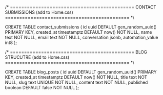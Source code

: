 /* ============================================
   CONTACT SUBMISSIONS (add to Home.css)
   ============================================ */

CREATE TABLE contact_submissions (
  id uuid DEFAULT gen_random_uuid() PRIMARY KEY,
  created_at timestamptz DEFAULT now() NOT NULL,
  name text NOT NULL,
  email text NOT NULL,
  conversation jsonb,
  automation_value int8
);

/* ============================================
   BLOG STRUCUTRE (add to Home.css)
   ============================================ */

CREATE TABLE blog_posts (
  id uuid DEFAULT gen_random_uuid() PRIMARY KEY,
  created_at timestamptz DEFAULT now() NOT NULL,
  title text NOT NULL,
  slug text UNIQUE NOT NULL,
  content text NOT NULL,
  published boolean DEFAULT false NOT NULL
);